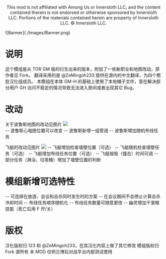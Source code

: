 <p align="center">This mod is not affiliated with Among Us or Innersloth LLC, and the content contained therein is not endorsed or otherwise sponsored by Innersloth LLC. Portions of the materials contained herein are property of Innersloth LLC. © Innersloth LLC.</p>
![Banner](./Images/Banner.png)

# 说明
这个模组是从 TOR GM 版的衍生出来的版本，附加了一些新职业和地图改动，原作者见 Fork。
翻译采用的是 @ZeMingoh233 提供在源内的中文翻译，为四个憨批汉化组成员。
本模组在本体 GM-H 的基础上使用了本地帽子文件，意在解决部分用户 GH 访问不稳定的情况导致无法进入房间或者出现其它 Bug。

# 改动
关于波鲁斯地图的改动见图片
![](Images/polus_mod.png)  
-- 波鲁斯心电图位置可以改变
-- 波鲁斯新增一组管道
-- 波鲁斯增加随机布线任务

飞艇的改动见图片
![](Images/airship_mod.png)
-- 飞艇增加检查墙壁位置（可选）
-- 飞艇随机检查墙壁任务（可选）
-- 飞艇增加布线任务位置（可选）
-- 飞艇熔毁（撞击）时间可调
-- 部分任务（淋浴、垃圾桶）增加了墙壁位置的判断

# 模组新增可选特性
-- 可选择在放逐、会议和击杀同时发生时的方案
-- 在会议期间不会停止计算击杀冷却时间
-- 布线任务顺序随机化
-- 布线任务数量可随意更改
-- 幽灵增加千里眼技能（死亡后用 F 开/关）

# 版权
汉化版权归 123 和 @ZeMingoh233，在其汉化内容上做了其它修改
模组版权归 Fork 源所有
本 MOD 仅供兰博玩对战平台内部测试使用
